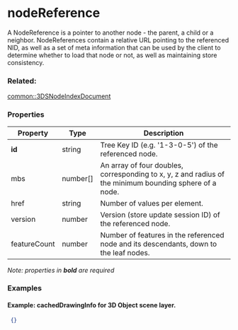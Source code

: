 # nodeReference

A NodeReference is a pointer to another node - the parent, a child or a neighbor. NodeReferences contain a relative URL pointing to the referenced NID, as well as a set of meta information that can be used by the client to determine whether to load that node or not, as well as maintaining store consistency.

### Related:

[common::3DSNodeIndexDocument](3DSNodeIndexDocument.md)
### Properties

| Property | Type | Description |
| --- | --- | --- |
| **id** | string | Tree Key ID (e.g. '1-3-0-5') of the referenced node. |
| mbs | number[] | An array of four doubles, corresponding to x, y, z and radius of the minimum bounding sphere of a node. |
| href | string | Number of values per element. |
| version | number | Version (store update session ID) of the referenced node. |
| featureCount | number | Number of features in the referenced node and its descendants, down to the leaf nodes. |

*Note: properties in **bold** are required*

### Examples 

#### Example: cachedDrawingInfo for 3D Object scene layer. 

```json
 {} 
```

